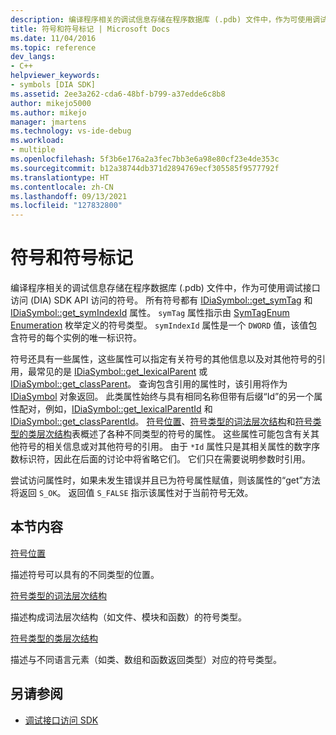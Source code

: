 ```yaml
---
description: 编译程序相关的调试信息存储在程序数据库 (.pdb) 文件中，作为可使用调试接口访问 (DIA) SDK API 访问的符号。
title: 符号和符号标记 | Microsoft Docs
ms.date: 11/04/2016
ms.topic: reference
dev_langs:
- C++
helpviewer_keywords:
- symbols [DIA SDK]
ms.assetid: 2ee3a262-cda6-48bf-b799-a37edde6c8b8
author: mikejo5000
ms.author: mikejo
manager: jmartens
ms.technology: vs-ide-debug
ms.workload:
- multiple
ms.openlocfilehash: 5f3b6e176a2a3fec7bb3e6a98e80cf23e4de353c
ms.sourcegitcommit: b12a38744db371d2894769ecf305585f9577792f
ms.translationtype: HT
ms.contentlocale: zh-CN
ms.lasthandoff: 09/13/2021
ms.locfileid: "127832800"
---
```

# <a name="symbols-and-symbol-tags"></a>符号和符号标记
编译程序相关的调试信息存储在程序数据库 (.pdb) 文件中，作为可使用调试接口访问 (DIA) SDK API 访问的符号。 所有符号都有 [IDiaSymbol::get_symTag](../../debugger/debug-interface-access/idiasymbol-get-symtag.md) 和 [IDiaSymbol::get_symIndexId](../../debugger/debug-interface-access/idiasymbol-get-symindexid.md) 属性。 `symTag` 属性指示由 [SymTagEnum Enumeration](../../debugger/debug-interface-access/symtagenum.md) 枚举定义的符号类型。 `symIndexId` 属性是一个 `DWORD` 值，该值包含符号的每个实例的唯一标识符。

 符号还具有一些属性，这些属性可以指定有关符号的其他信息以及对其他符号的引用，最常见的是 [IDiaSymbol::get_lexicalParent](../../debugger/debug-interface-access/idiasymbol-get-lexicalparent.md) 或 [IDiaSymbol::get_classParent](../../debugger/debug-interface-access/idiasymbol-get-classparent.md)。 查询包含引用的属性时，该引用将作为 [IDiaSymbol](../../debugger/debug-interface-access/idiasymbol.md) 对象返回。 此类属性始终与具有相同名称但带有后缀“Id”的另一个属性配对，例如，[IDiaSymbol::get_lexicalParentId](../../debugger/debug-interface-access/idiasymbol-get-lexicalparentid.md) 和 [IDiaSymbol::get_classParentId](../../debugger/debug-interface-access/idiasymbol-get-classparentid.md)。 [符号位置](../../debugger/debug-interface-access/symbol-locations.md)、[符号类型的词法层次结构](../../debugger/debug-interface-access/lexical-hierarchy-of-symbol-types.md)和[符号类型的类层次结构](../../debugger/debug-interface-access/class-hierarchy-of-symbol-types.md)表概述了各种不同类型的符号的属性。 这些属性可能包含有关其他符号的相关信息或对其他符号的引用。 由于 `*Id` 属性只是其相关属性的数字序数标识符，因此在后面的讨论中将省略它们。 它们只在需要说明参数时引用。

 尝试访问属性时，如果未发生错误并且已为符号属性赋值，则该属性的“get”方法将返回 `S_OK`。 返回值 `S_FALSE` 指示该属性对于当前符号无效。

## <a name="in-this-section"></a>本节内容

[符号位置](../../debugger/debug-interface-access/symbol-locations.md)

描述符号可以具有的不同类型的位置。

[符号类型的词法层次结构](../../debugger/debug-interface-access/lexical-hierarchy-of-symbol-types.md)

描述构成词法层次结构（如文件、模块和函数）的符号类型。

[符号类型的类层次结构](../../debugger/debug-interface-access/class-hierarchy-of-symbol-types.md)

描述与不同语言元素（如类、数组和函数返回类型）对应的符号类型。

## <a name="see-also"></a>另请参阅

- [调试接口访问 SDK](../../debugger/debug-interface-access/debug-interface-access-sdk.md)
